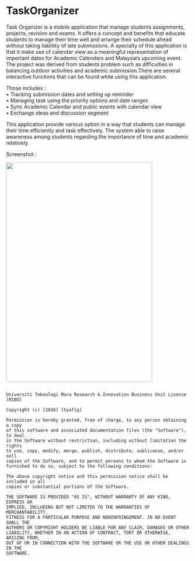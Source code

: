 # TaskOrganizer
<p>Task Organizer is a mobile application that manage students assignments, projects, revision and exams. It offers a concept and benefits that educate students to manage their time well and arrange their schedule ahead without taking liablility of late submissions. A specialty of this application is that it make use of calendar view as a meaningful representation of important dates for Academic Calendars and Malaysia’s upcoming event. The project was derived from students problem such as difficulties in balancing outdoor activities and academic submission.There are several interactive functions that can be found while using this application.</p>

Those includes : <br>
•	Tracking submission dates and setting up reminder <br>
•	Managing task using the priority options and date ranges<br>
•	Sync Academic Calendar and public events with calendar view<br>
•	Exchange ideas and discussion segment<br>

This application provide various option in a way that students can manage their time efficiently and task effectively. The system able to raise awareness among students regarding the importance of time and academic relatively.

Screenshot : <br>

<img src="https://github.com/syafiqzahir/TaskOrganizer/blob/master/image/dashboard.jpg" height="600" width="400">

<pre>
<code>
Universiti Teknologi Mara Research & Innovation Business Unit License (RIBU)

Copyright (c) [2016] [Syafiq]

Permission is hereby granted, free of charge, to any person obtaining a copy
of this software and associated documentation files (the "Software"), to deal
in the Software without restriction, including without limitation the rights
to use, copy, modify, merge, publish, distribute, sublicense, and/or sell
copies of the Software, and to permit persons to whom the Software is
furnished to do so, subject to the following conditions:

The above copyright notice and this permission notice shall be included in all
copies or substantial portions of the Software.

THE SOFTWARE IS PROVIDED "AS IS", WITHOUT WARRANTY OF ANY KIND, EXPRESS OR
IMPLIED, INCLUDING BUT NOT LIMITED TO THE WARRANTIES OF MERCHANTABILITY,
FITNESS FOR A PARTICULAR PURPOSE AND NONINFRINGEMENT. IN NO EVENT SHALL THE
AUTHORS OR COPYRIGHT HOLDERS BE LIABLE FOR ANY CLAIM, DAMAGES OR OTHER
LIABILITY, WHETHER IN AN ACTION OF CONTRACT, TORT OR OTHERWISE, ARISING FROM,
OUT OF OR IN CONNECTION WITH THE SOFTWARE OR THE USE OR OTHER DEALINGS IN THE
SOFTWARE.
</code>
</pre>
